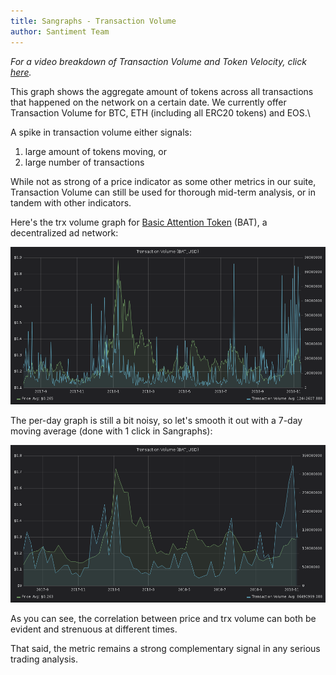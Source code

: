 ```yaml
---
title: Sangraphs - Transaction Volume
author: Santiment Team
---
```


*For a video breakdown of Transaction Volume and Token Velocity, click*
[*here*](https://drive.google.com/file/d/1fAgF96dCsl0RLosL8Fj1p-W0NXBR5onh/view?usp=sharing)*.*

This graph shows the aggregate amount of tokens across all transactions
that happened on the network on a certain date. We currently offer
Transaction Volume for BTC, ETH (including all ERC20 tokens) and EOS.\

A spike in transaction volume either signals:

1.  large amount of tokens moving, or
2.  large number of transactions

While not as strong of a price indicator as some other metrics in our
suite, Transaction Volume can still be used for thorough mid-term
analysis, or in tandem with other indicators.

Here's the trx volume graph for [Basic Attention
Token](https://basicattentiontoken.org/) (BAT), a decentralized ad
network:

![](1.png)

The per-day graph is still a bit noisy, so let's smooth it out with a
7-day moving average (done with 1 click in Sangraphs):

![](2.png)

As you can see, the correlation between price and trx volume can both be
evident and strenuous at different times.

That said, the metric remains a strong complementary signal in any
serious trading analysis.

